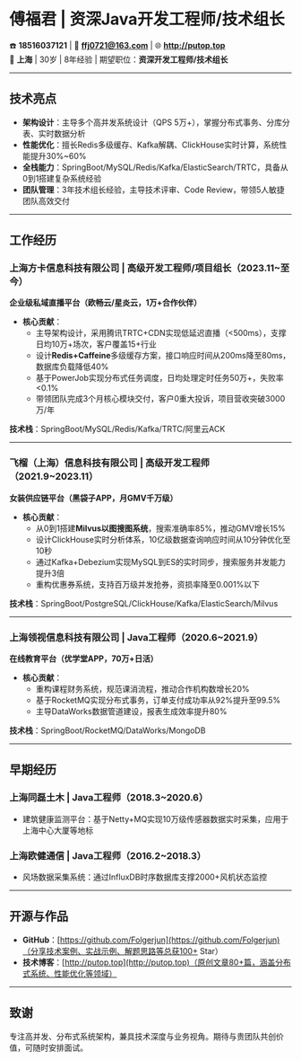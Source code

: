 # 傅福君 | 资深Java开发工程师/技术组长  
☎️ **18516037121** | 📧 **ffj0721@163.com** | 🌐 **http://putop.top**  
📍 **上海** | 30岁 | 8年经验 | 期望职位：**资深开发工程师/技术组长**  

---

## 技术亮点  
- **架构设计**：主导多个高并发系统设计（QPS 5万+），掌握分布式事务、分库分表、实时数据分析  
- **性能优化**：擅长Redis多级缓存、Kafka解耦、ClickHouse实时计算，系统性能提升30%~60%  
- **全栈能力**：SpringBoot/MySQL/Redis/Kafka/ElasticSearch/TRTC，具备从0到1搭建复杂系统经验  
- **团队管理**：3年技术组长经验，主导技术评审、Code Review，带领5人敏捷团队高效交付  

---

## 工作经历  

### 上海方卡信息科技有限公司 | 高级开发工程师/项目组长（2023.11~至今）  
**企业级私域直播平台（欧畅云/星炎云，1万+合作伙伴）**  
- **核心贡献**：  
  - 主导架构设计，采用腾讯TRTC+CDN实现低延迟直播（<500ms），支撑日均10万+场次，客户覆盖15+行业  
  - 设计**Redis+Caffeine**多级缓存方案，接口响应时间从200ms降至80ms，数据库负载降低40%  
  - 基于PowerJob实现分布式任务调度，日均处理定时任务50万+，失败率<0.1%  
  - 带领团队完成3个月核心模块交付，客户0重大投诉，项目营收突破3000万/年  

**技术栈**：SpringBoot/MySQL/Redis/Kafka/TRTC/阿里云ACK  

---

### 飞榴（上海）信息科技有限公司 | 高级开发工程师（2021.9~2023.11）  
**女装供应链平台（黑袋子APP，月GMV千万级）**  
- **核心贡献**：  
  - 从0到1搭建**Milvus以图搜图系统**，搜索准确率85%，推动GMV增长15%  
  - 设计ClickHouse实时分析体系，10亿级数据查询响应时间从10分钟优化至10秒  
  - 通过Kafka+Debezium实现MySQL到ES的实时同步，搜索服务并发能力提升3倍  
  - 重构优惠券系统，支持百万级并发抢券，资损率降至0.001%以下  

**技术栈**：SpringBoot/PostgreSQL/ClickHouse/Kafka/ElasticSearch/Milvus  

---

### 上海领视信息科技有限公司 | Java工程师（2020.6~2021.9）  
**在线教育平台（优学堂APP，70万+日活）**  
- **核心贡献**：  
  - 重构课程财务系统，规范课消流程，推动合作机构数增长20%  
  - 基于RocketMQ实现分布式事务，订单支付成功率从92%提升至99.5%  
  - 主导DataWorks数据管道建设，报表生成效率提升80%  

**技术栈**：SpringBoot/RocketMQ/DataWorks/MongoDB  

---

## 早期经历  
### 上海同磊土木 | Java工程师（2018.3~2020.6）  
- 建筑健康监测平台：基于Netty+MQ实现10万级传感器数据实时采集，应用于上海中心大厦等地标  

### 上海欧健通信 | Java工程师（2016.2~2018.3）  
- 风场数据采集系统：通过InfluxDB时序数据库支撑2000+风机状态监控  

---

## 开源与作品  
- **GitHub**：[https://github.com/Folgerjun](https://github.com/Folgerjun)（分享技术案例、实战示例、解题思路等总获100+ Star）  
- **技术博客**：[http://putop.top](http://putop.top)（原创文章80+篇，涵盖分布式系统、性能优化等领域）  

---

## 致谢  
专注高并发、分布式系统架构，兼具技术深度与业务视角。期待与贵团队共创价值，可随时安排面试。